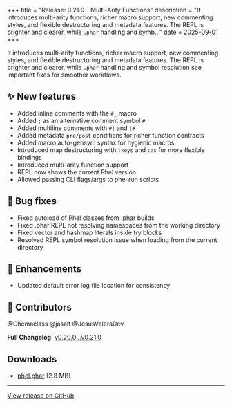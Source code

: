+++
title = "Release: 0.21.0 - Multi-Arity Functions"
description = "It introduces multi-arity functions, richer macro support, new commenting styles, and flexible destructuring and metadata features. The REPL is brighter and clearer, while `.phar` handling and symb..."
date = 2025-09-01
+++

It introduces multi-arity functions, richer macro support, new commenting styles, and flexible destructuring and metadata features. The REPL is brighter and clearer, while `.phar` handling and symbol resolution see important fixes for smoother workflows.

## ✨ New features

- Added inline comments with the `#_` macro
- Added `;` as an alternative comment symbol `#`
- Added multiline comments with `#|` and `|#`
- Added metadata `pre/post` conditions for richer function contracts
- Added macro auto-gensym syntax for hygienic macros
- Introduced map destructuring with `:keys` and `:as` for more flexible bindings
- Introduced multi-arity function support
- REPL now shows the current Phel version
- Allowed passing CLI flags/args to phel run scripts

## 🐛 Bug fixes

- Fixed autoload of Phel classes from .phar builds
- Fixed .phar REPL not resolving namespaces from the working directory
- Fixed vector and hashmap literals inside try blocks
- Resolved REPL symbol resolution issue when loading from the current directory

## 🔧 Enhancements

- Updated default error log file location for consistency

## 👥 Contributors

@Chemaclass @jasalt @JesusValeraDev

**Full Changelog**: [v0.20.0...v0.21.0](https://github.com/phel-lang/phel-lang/compare/v0.20.0...v0.21.0)


## Downloads

- [phel.phar](https://github.com/phel-lang/phel-lang/releases/download/v0.21.0/phel.phar) (2.8 MB)

---

[View release on GitHub](https://github.com/phel-lang/phel-lang/releases/tag/v0.21.0)
